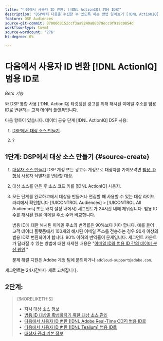 ```yaml
---
title: "다음에서 사용자 ID 변환: [!DNL ActionIQ] 범용 ID로"
description: "DSP에서 다음을 수집할 수 있도록 하는 방법 알아보기 [!DNL ActionIQ] 자사 세그먼트."
feature: DSP Audiences
source-git-commit: 87080d8152ccf3aa9249a88379ecc9f919c0854d
workflow-type: tm+mt
source-wordcount: '276'
ht-degree: 0%

---
```


# 다음에서 사용자 ID 변환 [!DNL ActionIQ] 범용 ID로

*Beta 기능*

와 DSP 통합 사용 [!DNL ActionIQ] 타깃팅된 광고를 위해 해시된 이메일 주소를 범용 ID로 변환하는 고객 데이터 플랫폼입니다.

다음 항목이 있습니다. <!-- NN --> 데이터 공유 단계 [!DNL ActionIQ] DSP 사용:

1. [DSP에서 대상 소스 만들기](#source-create).

1. ?

## 1단계: DSP에서 대상 소스 만들기 {#source-create}

1. [대상자 소스 만들기](source-manage.md) DSP 계정 또는 광고주 계정으로 대상자를 가져오려면 [범용 ID 형식](source-about.md) 사용자 식별자를 변환할 대상.

1. 대상 소스를 만든 후 소스 코드 키를 [!DNL ActionIQ] 사용자.

1. 모든 단계를 완료하고에서 대상을 만들거나 편집할 때 사용할 수 있는 대상 라이브러리에서 확인합니다 [!UICONTROL Audiences] > [!UICONTROL All Audiences] 또는 배치 설정 내에서) 세그먼트가 24시간 내에 채워집니다. 범용 ID 수를 해시된 원본 이메일 주소 수와 비교합니다.

   범용 ID에 대한 해시된 이메일 주소의 번역률은 90%보다 커야 합니다. 예를 들어 고객 데이터 플랫폼에서 100개의 해시된 이메일 주소를 전송하는 경우 90개 이상의 범용 ID로 변환되어야 합니다. 90% 이하의 번역률이 문제입니다. 세그먼트 카운트가 달라질 수 있는 방법에 대한 자세한 내용은 &quot;[이메일 ID와 범용 ID 간의 데이터 분산 원인](#universal-ids-data-variances).&quot;

   문제 해결 지원은 Adobe 계정 팀에 문의하거나 `adcloud-support@adobe.com`.

세그먼트는 24시간마다 새로 고쳐집니다.

## 2단계:

>[!MORELIKETHIS]
>
>* [자사 대상 소스 정보](/help/dsp/audiences/sources/source-about.md)
>* [범용 ID 대상을 활성화하기 위한 대상 소스 관리](source-manage.md)
>* [다음에서 사용자 ID 변환 [!DNL Adobe Real-Time CDP] 범용 ID로](/help/dsp/audiences/sources/source-adobe-rtcdp.md)
>* [다음에서 사용자 ID 변환 [!DNL Tealium] 범용 ID로](/help/dsp/audiences/sources/source-tealium.md)
>* [대상자 관리 기본 정보](/help/dsp/audiences/audience-about.md)
